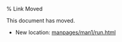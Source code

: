 % Link Moved

This document has moved.

* New location: [manpages/man1/run.html](manpages/man1/run.html)


